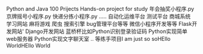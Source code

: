 Python and Java 100 Prijects Hands-on project for study 年会抽奖小程序.py 京牌摇号小程序.py 快递分拣小程序.py ..... 自动化运维平台 测试平台 商城系统 学习网站 麻将游戏 爬虫 搜索引擎 bug管理平台等等 微信小程序开发等等 Flask开发网站' Django开发网站 蓝桥杯比如Python识别登录验证码 Python实现简单web服务器 Python实现文字聊天室 .. 等练手项目I am just so soHEllo WorldHEllo World